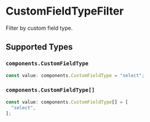 # CustomFieldTypeFilter

Filter by custom field type.


## Supported Types

### `components.CustomFieldType`

```typescript
const value: components.CustomFieldType = "select";
```

### `components.CustomFieldType[]`

```typescript
const value: components.CustomFieldType[] = [
  "select",
];
```

